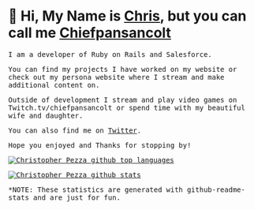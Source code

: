 # 👋 Hi, My Name is [Chris](https://chris-pezza.com), but you can call me [Chiefpansancolt](http://chiefpansancolt.live)

<samp>
I am a developer of Ruby on Rails and Salesforce. 

You can find my projects I have worked on my website or check out my persona website where I stream and make additional content on.

Outside of development I stream and play video games on Twitch.tv/chiefpansancolt or spend time with my beautiful wife and daughter.

You can also find me on [Twitter](https://twitter.com/chiefpansancolt).

Hope you enjoyed and Thanks for stopping by!
</samp>

<p>
  <a href="https://github.com/anuraghazra/github-readme-stats">
    <img align="center" src="https://github-readme-stats.vercel.app/api/top-langs/?username=chiefpansancolt&theme=tokyonight" alt="Christopher Pezza github top languages" />
  </a>
</p>

<p>
  <a href="https://github.com/anuraghazra/github-readme-stats">
    <img align="center" src="https://github-readme-stats.vercel.app/api?username=chiefpansancolt&show_icons=true&theme=tokyonight&line_height=27&show_icons=true" alt="Christopher Pezza github stats" />
  </a>
</p>

*NOTE: These statistics are generated with github-readme-stats and are just for fun.
